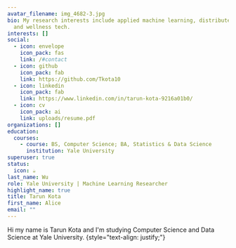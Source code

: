 ```yaml
---
avatar_filename: img_4682-3.jpg
bio: My research interests include applied machine learning, distributed systems
  and wellness tech.
interests: []
social:
  - icon: envelope
    icon_pack: fas
    link: /#contact
  - icon: github
    icon_pack: fab
    link: https://github.com/Tkota10
  - icon: linkedin
    icon_pack: fab
    link: https://www.linkedin.com/in/tarun-kota-9216a01b0/
  - icon: cv
    icon_pack: ai
    link: uploads/resume.pdf
organizations: []
education:
  courses:
    - course: BS, Computer Science; BA, Statistics & Data Science
      institution: Yale University
superuser: true
status:
  icon: ☕️
last_name: Wu
role: Yale University | Machine Learning Researcher
highlight_name: true
title: Tarun Kota
first_name: Alice
email: ""
---
```

Hi my name is Tarun Kota and I'm studying Computer Science and Data Science at Yale University.
{style="text-align: justify;"}